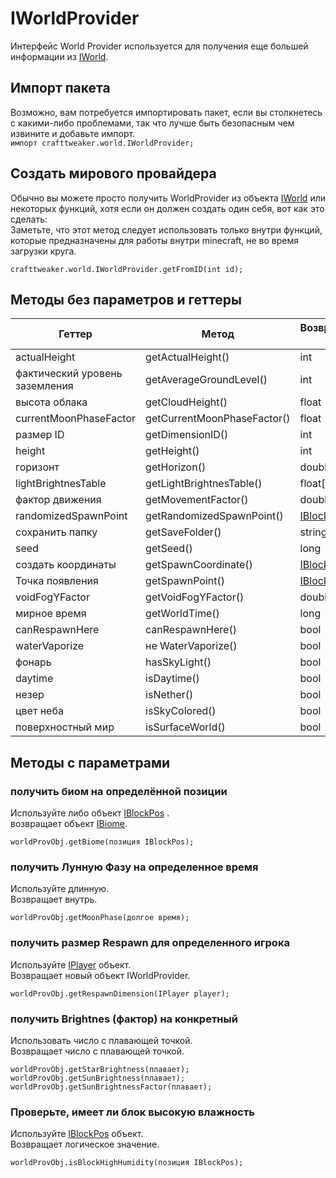 # IWorldProvider

Интерфейс World Provider используется для получения еще большей информации из [IWorld](/Vanilla/World/IWorld/).

## Импорт пакета

Возможно, вам потребуется импортировать пакет, если вы столкнетесь с какими-либо проблемами, так что лучше быть безопасным чем извините и добавьте импорт.  
`импорт crafttweaker.world.IWorldProvider;`

## Создать мирового провайдера

Обычно вы можете просто получить WorldProvider из объекта [IWorld](/Vanilla/World/IWorld/) или некоторых функций, хотя если он должен создать один себя, вот как это сделать:  
Заметьте, что этот метод следует использовать только внутри функций, которые предназначены для работы внутри minecraft, не во время загрузки круга.

```zenscript
crafttweaker.world.IWorldProvider.getFromID(int id);
```

## Методы без параметров и геттеры

| Геттер                         | Метод                       | Возвращаемый тип                       |
| ------------------------------ | --------------------------- | -------------------------------------- |
| actualHeight                   | getActualHeight()           | int                                    |
| фактический уровень заземления | getAverageGroundLevel()     | int                                    |
| высота облака                  | getCloudHeight()            | float                                  |
| currentMoonPhaseFactor         | getCurrentMoonPhaseFactor() | float                                  |
| размер ID                      | getDimensionID()            | int                                    |
| height                         | getHeight()                 | int                                    |
| горизонт                       | getHorizon()                | double                                 |
| lightBrightnesTable            | getLightBrightnesTable()    | float[]                                |
| фактор движения                | getMovementFactor()         | double                                 |
| randomizedSpawnPoint           | getRandomizedSpawnPoint()   | [IBlockPos](/Vanilla/World/IBlockPos/) |
| сохранить папку                | getSaveFolder()             | string                                 |
| seed                           | getSeed()                   | long                                   |
| создать координаты             | getSpawnCoordinate()        | [IBlockPos](/Vanilla/World/IBlockPos/) |
| Точка появления                | getSpawnPoint()             | [IBlockPos](/Vanilla/World/IBlockPos/) |
| voidFogYFactor                 | getVoidFogYFactor()         | double                                 |
| мирное время                   | getWorldTime()              | long                                   |
| canRespawnHere                 | canRespawnHere()            | bool                                   |
| waterVaporize                  | не WaterVaporize()          | bool                                   |
| фонарь                         | hasSkyLight()               | bool                                   |
| daytime                        | isDaytime()                 | bool                                   |
| незер                          | isNether()                  | bool                                   |
| цвет неба                      | isSkyColored()              | bool                                   |
| поверхностный мир              | isSurfaceWorld()            | bool                                   |

## Методы с параметрами

### получить биом на определённой позиции

Используйте либо объект [IBlockPos](/Vanilla/World/IBlockPos/) .  
возвращает объект [IBiome](/Vanilla/Biomes/IBiome/).

```zenscript
worldProvObj.getBiome(позиция IBlockPos);
```

### получить Лунную Фазу на определенное время

Используйте длинную.  
Возвращает внутрь.

```zenscript
worldProvObj.getMoonPhase(долгое время);
```

### получить размер Respawn для определенного игрока

Используйте [IPlayer](/Vanilla/Players/IPlayer/) объект.  
Возвращает новый объект IWorldProvider.

```zenscript
worldProvObj.getRespawnDimension(IPlayer player);
```

### получить Brightnes (фактор) на конкретный

Использовать число с плавающей точкой.  
Возвращает число с плавающей точкой.

```zenscript
worldProvObj.getStarBrightness(плавает);
worldProvObj.getSunBrightness(плавает);
worldProvObj.getSunBrightnessFactor(плавает);
```

### Проверьте, имеет ли блок высокую влажность

Используйте [IBlockPos](/Vanilla/World/IBlockPos/) объект.  
Возвращает логическое значение.

```zenscript
worldProvObj.isBlockHighHumidity(позиция IBlockPos);
```